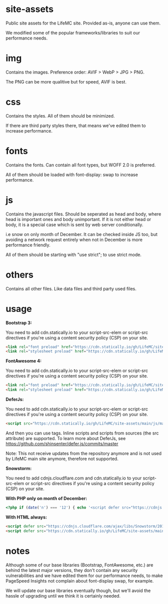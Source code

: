 # site-assets
Public site assets for the LifeMC site. Provided as-is, anyone can use them.

We modified some of the popular frameworks/libraries to suit our performance needs.

# img
Contains the images. Preference order: AVIF > WebP > JPG > PNG.

The PNG can be more qualitive but for speed, AVIF is best.

# css
Contains the styles. All of them should be minimized.

If there are third party styles there, that means we've edited them
to increase performance.

# fonts
Contains the fonts. Can contain all font types, but WOFF 2.0 is preferred.

All of them should be loaded with font-display: swap to increase performance.

# js
Contains the javascript files. Should be seperated as head and body, where head is important ones and body unimportant.
If it is not either head or body, it is a special case which is sent by web server conditionally.

i.e snow on only month of December. It can be checked inside JS too, but avoiding a network request entirely when
not in December is more performance friendly.

All of them should be starting with "use strict"; to use strict mode.

# others
Contains all other files. Like data files and third party used files.

# usage
**Bootstrap 3:**

You need to add cdn.statically.io to your script-src-elem or script-src directives if you're using a content security policy (CSP) on your site.

```html
<link rel="font preload" href="https://cdn.statically.io/gh/LifeMC/site-assets/main/fonts/bootstrap/3.4.1/glyphicons-halflings-regular.woff2" as="font" crossorigin="anonymous">
<link rel="stylesheet preload" href="https://cdn.statically.io/gh/LifeMC/site-assets/main/css/bootstrap/3.4.1/bootstrap.min.css" as="style">
```

**FontAwesome 4:**

You need to add cdn.statically.io to your script-src-elem or script-src directives if you're using a content security policy (CSP) on your site.

```html
<link rel="font preload" href="https://cdn.statically.io/gh/LifeMC/site-assets/main/fonts/font-awesome/4.7.0/fontawesome-webfont.woff2" as="font" crossorigin="anonymous">
<link rel="stylesheet preload" href="https://cdn.statically.io/gh/LifeMC/site-assets/main/css/font-awesome/4.7.0/font-awesome.min.css" as="style">
```

**DeferJs:**

You need to add cdn.statically.io to your script-src-elem or script-src directives if you're using a content security policy (CSP) on your site.

```html
<script src="https://cdn.statically.io/gh/LifeMC/site-assets/main/js/main/v1/defer.min.js"></script>
```

And then you can use <script defer async type="deferjs"></script> tags. Inline scripts and scripts from sources (the src attribute) are supported.
To learn more about DeferJs, see https://github.com/shinsenter/defer.js/commits/master

Note: This not receive updates from the repository anymore and is not used by LifeMC main site anymore, therefore not supported.

**Snowstorm:**

You need to add cdnjs.cloudflare.com and cdn.statically.io to your script-src-elem or script-src directives if you're using a content security policy (CSP) on your site.

**With PHP only on month of December:**

```php
<?php if (date('n') === '12') { echo '<script defer src="https://cdnjs.cloudflare.com/ajax/libs/Snowstorm/20131208/snowstorm-min.js"></script><script defer src="https://cdn.statically.io/gh/LifeMC/site-assets/main/js/main/v1/snow.min.js"></script>'; }?>
```

**With HTML always:**

```html
<script defer src="https://cdnjs.cloudflare.com/ajax/libs/Snowstorm/20131208/snowstorm-min.js"></script>
<script defer src="https://cdn.statically.io/gh/LifeMC/site-assets/main/js/main/v1/snow.min.js"></script>
```

# notes
Although some of our base libraries (Bootstrap, FontAwesome, etc.) are behind the latest major versions, they don't contain any security vulnerabilities and
we have edited them for our performance needs, to make PageSpeed Insights not complain about font-display swap, for example.

We will update our base libraries eventually though, but we'll avoid the hassle of upgrading until we think it is certainly needed.
